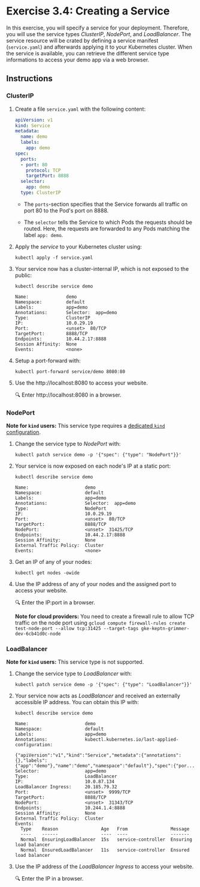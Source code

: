 # Exercise 3.4: Creating a Service

In this exercise, you will specify a service for your deployment.
Therefore, you will use the service types *ClusterIP*, *NodePort*, and *LoadBalancer*.
The service resource will be crated by defining a service manifest (`service.yaml`) and afterwards 
applying it to your Kubernetes cluster.
When the service is available, you can retrieve the different 
service type informations to access your demo app via a web browser.


## Instructions

### ClusterIP
1. Create a file `service.yaml` with the following content:

    ```yaml
    apiVersion: v1
    kind: Service
    metadata:
      name: demo
      labels:
        app: demo
    spec:
      ports:
      - port: 80
        protocol: TCP
        targetPort: 8888
      selector:
        app: demo
      type: ClusterIP
    ```

    * The `ports`-section specifies that the Service forwards all traffic on port 80 to the Pod's port on 8888.

    * The `selector` tells the Service to which Pods the requests should be routed. Here, the requests are forwarded to any Pods matching the label `app: demo`.

1. Apply the *service* to your Kubernetes cluster using: 
    
    ```console
    kubectl apply -f service.yaml
    ```

1. Your service now has a cluster-internal IP, which is not exposed to the public:

    ```console
    kubectl describe service demo
    ```

    ```source
    Name:              demo
    Namespace:         default
    Labels:            app=demo
    Annotations:       Selector:  app=demo
    Type:              ClusterIP
    IP:                10.0.29.19
    Port:              <unset>  80/TCP
    TargetPort:        8888/TCP
    Endpoints:         10.44.2.17:8888
    Session Affinity:  None
    Events:            <none>
    ```

1. Setup a port-forward with:

    ```console
    kubectl port-forward service/demo 8080:80
    ```

1. Use the http://localhost:8080 to access your website.

    :mag: Enter http://localhost:8080 in a browser.

### NodePort
**Note for `kind` users:** This service type requires a [dedicated `kind` configuration](https://kind.sigs.k8s.io/docs/user/configuration/#extra-port-mappings).

1. Change the service type to *NodePort* with:

    ```console
    kubectl patch service demo -p '{"spec": {"type": "NodePort"}}'
    ```

1. Your service is now exposed on each node's IP at a static port:

    ```console
    kubectl describe service demo
    ```

    ```source
    Name:                     demo
    Namespace:                default
    Labels:                   app=demo
    Annotations:              Selector:  app=demo
    Type:                     NodePort
    IP:                       10.0.29.19
    Port:                     <unset>  80/TCP
    TargetPort:               8888/TCP
    NodePort:                 <unset>  31425/TCP
    Endpoints:                10.44.2.17:8888
    Session Affinity:         None
    External Traffic Policy:  Cluster
    Events:                   <none>
    ```

1. Get an IP of any of your nodes:

    ```console
    kubectl get nodes -owide
    ```

1. Use the IP address of any of your nodes and the assigned port to access your website.

    :mag: Enter the IP:port in a browser.

    **Note for cloud providers:**
    You need to create a firewall rule to allow TCP traffic on the node port using
    `gcloud compute firewall-rules create test-node-port --allow tcp:31425 --target-tags gke-keptn-grimmer-dev-6cb41d0c-node`

### LoadBalancer
**Note for `kind` users:** This service type is not supported.

1. Change the service type to *LoadBalancer* with:

    ```console
    kubectl patch service demo -p '{"spec": {"type": "LoadBalancer"}}'
    ```

1. Your service now acts as *LoadBalancer* and received an externally accessible IP address. You can obtain this IP with:

    ```console
    kubectl describe service demo
    ```

    ```source
    Name:                     demo
    Namespace:                default
    Labels:                   app=demo
    Annotations:              kubectl.kubernetes.io/last-applied-configuration:
                                {"apiVersion":"v1","kind":"Service","metadata":{"annotations":{},"labels":{"app":"demo"},"name":"demo","namespace":"default"},"spec":{"por...
    Selector:                 app=demo
    Type:                     LoadBalancer
    IP:                       10.0.87.134
    LoadBalancer Ingress:     20.185.79.32
    Port:                     <unset>  9999/TCP
    TargetPort:               8888/TCP
    NodePort:                 <unset>  31343/TCP
    Endpoints:                10.244.1.4:8888
    Session Affinity:         None
    External Traffic Policy:  Cluster
    Events:
      Type    Reason                Age   From                Message
      ----    ------                ----  ----                -------
      Normal  EnsuringLoadBalancer  15s   service-controller  Ensuring load balancer
      Normal  EnsuredLoadBalancer   11s   service-controller  Ensured load balancer
    ```

1. Use the IP address of the *LoadBalancer Ingress* to access your website.

    :mag: Enter the IP in a browser.
